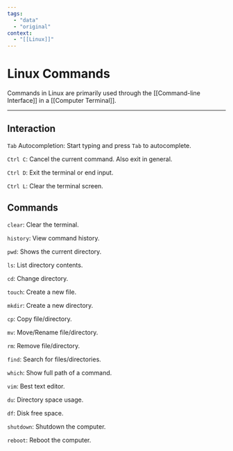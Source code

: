 ```yaml
---
tags:
  - "data"
  - "original"
context:
  - "[[Linux]]"
---
```


# Linux Commands

Commands in Linux are primarily used through the [[Command-line Interface]] in a [[Computer Terminal]].

---

## Interaction

`Tab` Autocompletion: Start typing and press `Tab` to autocomplete.

`Ctrl C`: Cancel the current command. Also exit in general.

`Ctrl D`: Exit the terminal or end input.

`Ctrl L`: Clear the terminal screen.

## Commands

`clear`: Clear the terminal.

`history`: View command history.

`pwd`: Shows the current directory.

`ls`: List directory contents.

`cd`: Change directory.

`touch`: Create a new file.

`mkdir`: Create a new directory.

`cp`: Copy file/directory.

`mv`: Move/Rename file/directory.

`rm`: Remove file/directory.

`find`: Search for files/directories.

`which`: Show full path of a command.

`vim`: Best text editor.

`du`: Directory space usage.

`df`: Disk free space.

`shutdown`: Shutdown the computer.

`reboot`: Reboot the computer.
